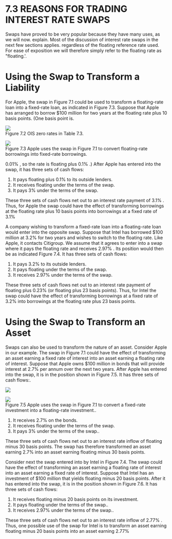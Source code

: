 # 7.3 REASONS FOR TRADING INTEREST RATE SWAPS  

Swaps have proved to be very popular because they have many uses, as we will now. explain. Most of the discussion of interest rate swaps in the next few sections applies. regardless of the floating reference rate used. For ease of exposition we will therefore simply refer to the floating rate as "floating.'.  

# Using the Swap to Transform a Liability  

For Apple, the swap in Figure 7.1 could be used to transform a floating-rate loan into a fixed-rate loan, as indicated in Figure 7.3. Suppose that Apple has arranged to borrow $\$100$ million for two years at the floating rate plus 10 basis points. (One basis point is.  

![](2b6e13e8707de884bd83928b318a85d4573c379aaae30182f9a977afb100a7c3.jpg)  
Figure 7.2 OIS zero rates in Table 7.3.  

![](6b346c97cc7199b83a09029165e8192b009afceb58d8fddbb49680506d160df8.jpg)  
Figure 7.3 Apple uses the swap in Figure 7.1 to convert floating-rate borrowings into fixed-rate borrowings.  

$0.01\%$ , so the rate is floating plus $0.1\%$ .) After Apple has entered into the swap, it has three sets of cash flows:  

1. It pays floating plus $0.1\%$ to its outside lenders.   
2. It receives floating under the terms of the swap.   
3. It pays $3\%$ under the terms of the swap.  

These three sets of cash flows net out to an interest rate payment of $3.1\%$ . Thus, for Apple the swap could have the effect of transforming borrowings at the floating rate plus 10 basis points into borrowings at a fixed rate of $3.1\%$  

A company wishing to transform a fixed-rate loan into a floating-rate loan would enter into the opposite swap. Suppose that Intel has borrowed $\$100$ million at $3.2\%$ for two years and wishes to switch to the floating rate. Like Apple, it contacts Citigroup. We assume that it agrees to enter into a swap where it pays the floating rate and receives $2.97\%$ . Its position would then be as indicated Figure 7.4. It has three sets of cash flows:  

1. It pays $3.2\%$ to its outside lenders.   
2. It pays floating under the terms of the swap.   
3. It receives $2.97\%$ under the terms of the swap.  

These three sets of cash flows net out to an interest rate payment of floating plus $0.23\%$ (or floating plus 23 basis points). Thus, for Intel the swap could have the effect of transforming borrowings at a fixed rate of $3.2\%$ into borrowings at the floating rate plus 23 basis points.  

# Using the Swap to Transform an Asset  

Swaps can also be used to transform the nature of an asset. Consider Apple in our example. The swap in Figure 7.1 could have the effect of transforming an asset earning a fixed rate of interest into an asset earning a floating rate of interest. Suppose that Apple owns $\$100$ million in bonds that will provide interest at $2.7\%$ per annum over the next two years. After Apple has entered into the swap, it is in the position shown in Figure 7.5. It has three sets of cash flows:.  

![](c0c55da2eb68ad1696d4fe35dda428a9ba444c8763b6ecc4785c744ed755bc12.jpg)  

![](84ad513cf17cc463407dc0ea197e102732c0f29bab870dd363214de21530002f.jpg)  
Figure 7.5 Apple uses the swap in Figure 7.1 to convert a fixed-rate investment into a floating-rate investment..  

1. It receives $2.7\%$ on the bonds.   
2. It receives floating under the terms of the swap.   
3. It pays $3\%$ under the terms of the swap..  

These three sets of cash flows net out to an interest rate inflow of floating minus 30 basis points. The swap has therefore transformed an asset earning $2.7\%$ into an asset earning floating minus 30 basis points.  

Consider next the swap entered into by Intel in Figure 7.4. The swap could have the effect of transforming an asset earning a floating rate of interest into an asset earning a fixed rate of interest. Suppose that Intel has an investment of $\$100$ million that yields floating minus 20 basis points. After it has entered into the swap, it is in the position shown in Figure 7.6. It has three sets of cash flows:  

1. It receives floating minus 20 basis points on its investment.   
2. It pays floating under the terms of the swap..   
3. It receives $2.97\%$ under the terms of the swap..  

These three sets of cash flows net out to an interest rate inflow of $2.77\%$ . Thus, one possible use of the swap for Intel is to transform an asset earning floating minus 20 basis points into an asset earning $2.77\%$  
